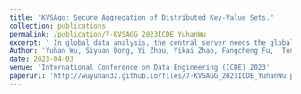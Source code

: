 ```yaml
---
title: "KVSAgg: Secure Aggregation of Distributed Key-Value Sets."
collection: publications
permalink: /publication/7-KVSAGG_2023ICDE_YuhanWu
excerpt: ' In global data analysis, the central server needs the global statistic of the user data stored in local clients. In such cases, an Honest-but-Curious central server might put user privacy at risk in trying to collect individual statistics of each user. In response, the secure aggregation provides a solution for calculating global statistics without revealing users' privacy data. However, existing secure aggregation protocols only focus on the data in the form of vectors or common sets, which limits their application scope. We formalize a general problem---key-value set secure aggregation---that not only includes secure vector aggregation and private set union but also supports more applications. To address the proposed problem, we devise our solution (called the KVSAgg framework) that promises satisfactory performance in security, efficiency, and accuracy. Our key technique is a homomorphic transform algorithm (called HyperIBLT) that is not only capable of bidirectionally transforming data between key-value sets and vectors, but also able to transform sum operation of sets to addition of vectors. We implement KVSAgg on both CPU and GPU platforms and perform the evaluation on three use cases including federated learning, distributed data counting, and finding global hot items. Compared with our baselines, KVSAgg simultaneously achieves the best security, efficiency higher by orders of magnitude, and zero-error in nearly all cases. All codes are open-source anonymously. '
Author: 'Yuhan Wu, Siyuan Dong, Yi Zhou, Yikai Zhao, Fangcheng Fu,  Tong Yang, Chaoyue Niu, Fan Wu, Bin Cui.'
date: 2023-04-03
venue: 'International Conference on Data Engineering (ICDE) 2023'
paperurl: 'http://wuyuhan3z.github.io/files/7-KVSAGG_2023ICDE_YuhanWu.pdf'
---
```




   
